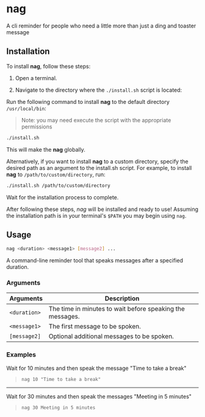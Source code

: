 # nag

A cli reminder for people who need a little more than just a ding and toaster message

## Installation

To install **nag**, follow these steps:

1. Open a terminal.

2. Navigate to the directory where the `./install.sh` script is located:

Run the following command to install **nag** to the default directory `/usr/local/bin`:

> Note: you may need execute the script with the appropriate permissions 

```sh
./install.sh
```

This will make the **nag** globally.

Alternatively, if you want to install **nag** to a custom directory, specify the desired path as an argument to the install.sh script. For example, to install **nag** to `/path/to/custom/directory`, run:

```sh
./install.sh /path/to/custom/directory
```

Wait for the installation process to complete.

After following these steps, _*nag*_ will be installed and ready to use! Assuming the installation path is in your terminal's `$PATH` you may begin using `nag`.

## Usage

```sh
nag <duration> <message1> [message2] ...
```

A command-line reminder tool that speaks messages after a specified duration.

### Arguments

Arguments    | Description 
------------ | ----------- 
`<duration>` | The time in minutes to wait before speaking the messages.
`<message1>` | The first message to be spoken.
`[message2]` | Optional additional messages to be spoken.

### Examples

Wait for 10 minutes and then speak the message "Time to take a break"
> ```
> nag 10 "Time to take a break"
> ```

----

Wait for 30 minutes and then speak the messages "Meeting in 5 minutes"

> ```
> nag 30 Meeting in 5 minutes
> ```